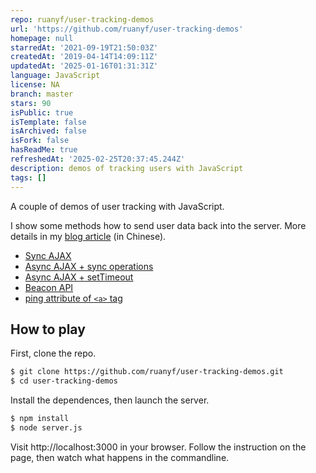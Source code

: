 ```yaml
---
repo: ruanyf/user-tracking-demos
url: 'https://github.com/ruanyf/user-tracking-demos'
homepage: null
starredAt: '2021-09-19T21:50:03Z'
createdAt: '2019-04-14T14:09:11Z'
updatedAt: '2025-01-16T01:31:31Z'
language: JavaScript
license: NA
branch: master
stars: 90
isPublic: true
isTemplate: false
isArchived: false
isFork: false
hasReadMe: true
refreshedAt: '2025-02-25T20:37:45.244Z'
description: demos of tracking users with JavaScript
tags: []
---
```


A couple of demos of user tracking with JavaScript. 

I show some methods how to send user data back into the server. More details in my [blog article](http://www.ruanyifeng.com/blog/2019/04/user-tracking.html) (in Chinese).

- [Sync AJAX](demos/sync.html)
- [Async AJAX + sync operations](demos/loop.html)
- [Async AJAX + setTimeout](demos/settimeout.html)
- [Beacon API](demos/beacon.html)
- [ping attribute of `<a>` tag](demos/ping.html)

## How to play

First, clone the repo.

```bash
$ git clone https://github.com/ruanyf/user-tracking-demos.git
$ cd user-tracking-demos
```

Install the dependences, then launch the server.

```bash
$ npm install
$ node server.js
```

Visit http://localhost:3000 in your browser. Follow the instruction on the page, then watch what happens in the commandline.
